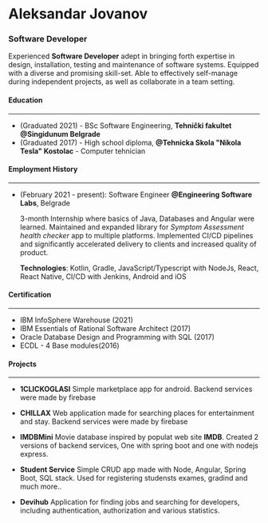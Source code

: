 # Aleksandar Jovanov

### Software Developer

Experienced **Software Developer** adept in bringing forth expertise in design, installation, testing and maintenance of software systems. Equipped with a diverse and promising skill-set. Able to effectively self-manage during independent projects, as well as collaborate in a team setting.

#### Education

---

- (Graduated 2021) - BSc Software Engineering, **Tehnički fakultet @Singidunum Belgrade**
- (Graduated 2017) - High school diploma, **@Tehnicka Skola "Nikola Tesla" Kostolac** - Computer tehnician

#### Employment History

---

- (February 2021 - present): Software Engineer **@Engineering Software Labs**, Belgrade

  3-month Internship where basics of Java, Databases and Angular were learned.
  Maintained and expanded library for _Symptom Assessment health checker_ app to multiple platforms.
  Implemented CI/CD pipelines and significantly accelerated delivery to clients and increased quality of product.

  **Technologies**: Kotlin, Gradle, JavaScript/Typescript with NodeJs, React, React Native,
  CI/CD with Jenkins, Android and iOS

#### Certification

---

- IBM InfoSphere Warehouse (2021)
- IBM Essentials of Rational Software Architect (2017)
- Oracle Database Design and Programming with SQL (2017)
- ECDL - 4 Base modules(2016)

#### Projects

---

- **1CLICKOGLASI** Simple marketplace app for android. Backend services were made by firebase

- **CHILLAX** Web application made for searching places for entertainment and stay. Backend services were made by firebase

- **IMDBMini** Movie database inspired by populat web site **IMDB**. Created 2 versions of backend services, One with spring boot and one with nodejs express.

- **Student Service** Simple CRUD app made with Node, Angular, Spring Boot, SQL stack. Used for registering studensts exames, gradind and much more..

- **Devihub** Application for finding jobs and searching for developers, including authentication, authorization and various statistics.
